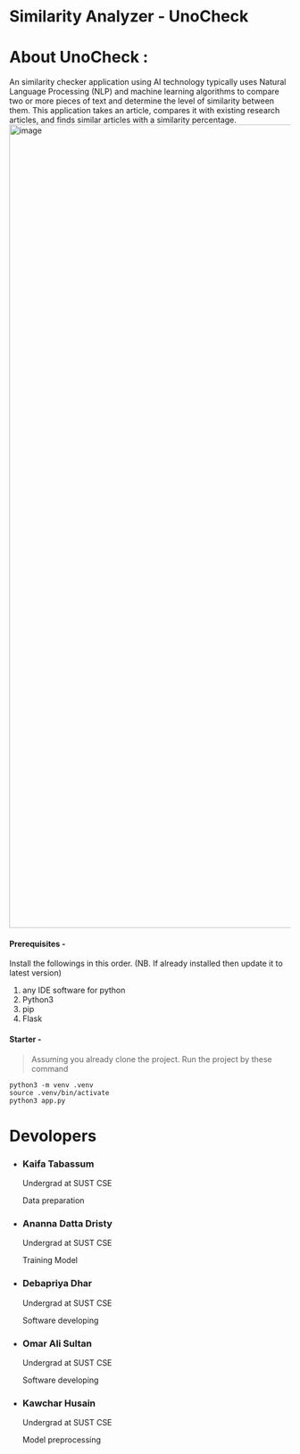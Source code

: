 # Similarity Analyzer - UnoCheck

<h1>About UnoCheck : </h1>
An similarity checker application using AI technology typically uses Natural Language Processing (NLP) and machine learning algorithms to compare two or more pieces of text and determine the level of similarity between them. This application takes an article, compares it with existing research articles, and finds similar articles with a similarity percentage.


<img width="1440" alt="image" src="https://user-images.githubusercontent.com/52996563/216214340-c07a8eb3-ce00-4522-b36b-53571ba6851d.png">


#### Prerequisites -
Install the followings in this order. (NB. If already installed then update it to latest version)
1. any IDE software for python
2. Python3
3. pip
4. Flask
#### Starter -
> Assuming you already clone the project. 
> Run the project by these command
```
python3 -m venv .venv
source .venv/bin/activate
python3 app.py
```
<H1>Devolopers</h1>
<ul style="list-style-type:disc;">
  
  <li><h3>Kaifa Tabassum</h3></li>
  <p>Undergrad at SUST CSE</p>
  <p>Data preparation</p>
  <li><h3>Ananna Datta Dristy</h3></li>
  <p>Undergrad at SUST CSE</p>
  <p>Training Model</p>
  <li><h3>Debapriya Dhar</h3></li>
  <p>Undergrad at SUST CSE</p>
  <p>Software developing</p>
  <li><h3>Omar Ali Sultan</h3></li>
  <p>Undergrad at SUST CSE</p>
  <p>Software developing</p>
  <li><h3>Kawchar Husain</h3></li>
  <p>Undergrad at SUST CSE</p>
  <p> Model preprocessing </p>

</ul>
